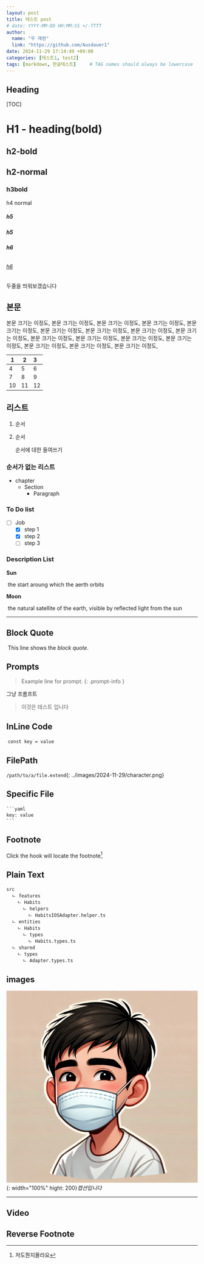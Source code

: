 ```yaml
---
layout: post
title: 테스트 post
# date: YYYY-MM-DD HH:MM:SS +/-TTTT
author:
  name: "우 재현"
  link: "https://github.com/Ausdauer1"
date: 2024-11-29 17:14:49 +09:00
categories: [테스트1, test2]
tags: [markdown, 한글테스트]     # TAG names should always be lowercase
---
```


## **Heading**

[TOC]

# **H1 - heading(bold)**

## **h2-bold**

## h2-normal

### **h3bold**

h4 normal

##### **h5**

##### *h5*

###### **h6**

###### <u>h6</u>

두줄을 띄워보겠습니다



## 본문

본문 크기는 이정도, 본문 크기는 이정도, 본문 크기는 이정도, 본문 크기는 이정도, 본문 크기는 이정도, 본문 크기는 이정도, 본문 크기는 이정도, 본문 크기는 이정도, 본문 크기는 이정도, 본문 크기는 이정도, 본문 크기는 이정도, 본문 크기는 이정도, 본문 크기는 이정도, 본문 크기는 이정도, 본문 크기는 이정도, 본문 크기는 이정도,

| 1   | 2   | 3    |
| --- | --- | :--- |
| 4   | 5   | 6    |
| 7   | 8   | 9    |
| 10  | 11  | 12   |

## 리스트

1. 순서

2. 순서

   순서에 대한 들여쓰기

### 순서가 없는 리스트

- chapter
  - Section
    - Paragraph

### To Do list

- [ ] Job
  - [x] step 1
  - [x] step 2
  - [ ] step 3

### Description List

**Sun**

​ the start aroung which the aerth orbits

**Moon**

​	the natural satellite of the earth, visible by reflected light from the sun

------

## Block Quote

​	This line shows the *block quote*.

## Prompts

> Example line for prompt.
> {: .prompt-info }

그냥 프롬프트

> 이것은 테스트 입니다

## InLine Code

​	`const key = value`

## FilePath

`/path/to/a/file.extend`{: ../images/2024-11-29/character.png}

## Specific File

````
```yaml
key: value
```
````



## Footnote

Click the hook will locate the  footnote[^1]

## Plain Text

```
src
  ㄴ features
    ㄴ Habits
      ㄴ helpers
        ㄴ HabitsIOSAdapter.helper.ts
  ㄴ entities
    ㄴ Habits
      ㄴ types
        ㄴ Habits.types.ts
  ㄴ shared
    ㄴ types
      ㄴ Adapter.types.ts
```

## images

![ai로 생성한 이미지](../images/2024-11-29/character.png){: width="100%" hight: 200}_캡션입니다_


------



## Video
<!-- {% include embed/youtube.html id='Balreaj8Yqs' %} -->


## Reverse Footnote

[^1]: 저도뭔지몰라요
